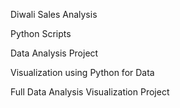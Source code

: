 Diwali Sales Analysis

Python Scripts

Data Analysis Project

Visualization using Python for Data

Full Data Analysis Visualization Project
